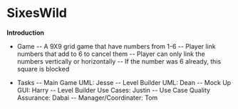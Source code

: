 # SixesWild

**Introduction**

- Game
-- A 9X9 grid game that have numbers from 1-6
-- Player link numbers that add to 6 to cancel them
-- Player can only link the numbers vertically or horizontally
-- If the number was 6 already, this square is blocked

- Tasks
-- Main Game UML:  Jesse
-- Level Builder UML:  Dean
-- Mock Up GUI:  Harry
-- Level Builder Use Cases:  Justin
-- Use Case Quality Assurance:  Dabai
-- Manager/Coordinater:  Tom